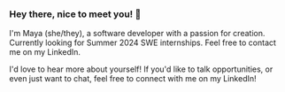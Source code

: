 ### Hey there, nice to meet you! 👋

I'm Maya (she/they), a software developer with a passion for creation.
Currently looking for Summer 2024 SWE internships. Feel free to contact me on my LinkedIn.

I'd love to hear more about yourself! If you'd like to talk opportunities, or even just want to chat, feel free to connect with me on my LinkedIn!
